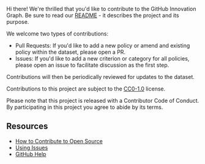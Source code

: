 Hi there! We're thrilled that you'd like to contribute to the GitHub Innovation Graph. Be sure to read our [README](./README.md) - it describes the project and its purpose.

We welcome two types of contributions:
- Pull Requests: If you'd like to add a new policy or amend and existing policy within the dataset, please open a PR.
- Issues: If you'd like to add a new criterion or category for all policies, please open an issue to facilitate discussion as the first step.

Contributions will then be periodically reviewed for updates to the dataset. 

Contributions to this project are subject to the [CC0-1.0](./LICENSE.md) license.

Please note that this project is released with a Contributor Code of Conduct. By participating in this project you agree to abide by its terms.

## Resources

- [How to Contribute to Open Source](https://opensource.guide/how-to-contribute/)
- [Using Issues](https://docs.github.com/en/github/managing-your-work-on-github/about-issues)
- [GitHub Help](https://help.github.com)
